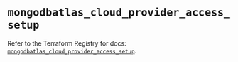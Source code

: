# `mongodbatlas_cloud_provider_access_setup`

Refer to the Terraform Registry for docs: [`mongodbatlas_cloud_provider_access_setup`](https://registry.terraform.io/providers/mongodb/mongodbatlas/1.17.1/docs/resources/cloud_provider_access_setup).
